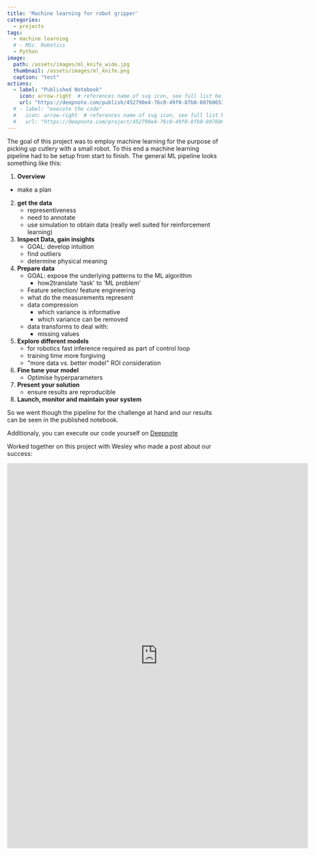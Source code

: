 ```yaml
---
title: 'Machine learning for robot gripper'
categories:
  - projects
tags:
  - machine learning
  # - MSc. Robotics
  - Python
image: 
  path: /assets/images/ml_knife_wide.jpg
  thumbnail: /assets/images/ml_knife.png
  caption: "test"
actions:
  - label: "Published Notebook"
    icon: arrow-right  # references name of svg icon, see full list below
    url: "https://deepnote.com/publish/452790e4-76c0-49f0-8fb0-80760653c8f0"
  # - label: "execute the code"
  #   icon: arrow-right  # references name of svg icon, see full list below
  #   url: "https://deepnote.com/project/452790e4-76c0-49f0-8fb0-80760653c8f0"
---
```


The goal of this project was to employ machine learning for the purpose of picking up cutlery with a small robot.
To this end a machine learning pipeline had to be setup from start to finish.
The general ML pipeline looks something like this:

1. **Overview**
  - make a plan
2. **get the data**
	- representiveness
	- need to annotate
	- use simulation to obtain data (really well suited for reinforcement learning)
3. **Inspect Data, gain insights**
	- GOAL: develop intuition
	- find outliers
	- determine physical meaning
4. **Prepare data**
	- GOAL: expose the underlying patterns to the ML algorithm
		- how2translate 'task' to 'ML problem'
	- Feature selection/ feature engineering
	- what do the measurements represent
	- data compression
		- which variance is informative
		- which variance can be removed
	- data transforms to deal with:
		- missing values
5. **Explore different models**
	- for robotics fast inference required as part of control loop
	- training time more forgiving
	- "more data vs. better model" ROI consideration
6. **Fine tune your model**
	- Optimise hyperparameters
7. **Present your solution**
	-  ensure results are reproducible
8. **Launch, monitor and maintain your system**

So we went though the pipeline for the challenge at hand and our results can be seen in the published notebook.


Additionaly, you can execute our code yourself on [Deepnote](https://deepnote.com/project/452790e4-76c0-49f0-8fb0-80760653c8f0)

Worked together on this project with Wesley who made a post about our success:

<iframe src="https://www.linkedin.com/embed/feed/update/urn:li:share:6737753292039872512" height="900" width="704" frameborder="0" allowfullscreen="" title="Embedded post"></iframe>